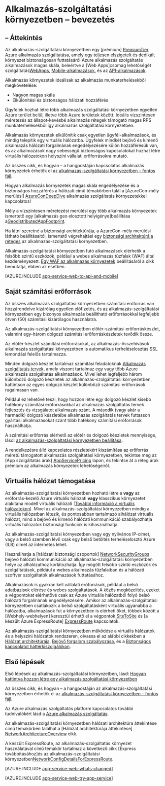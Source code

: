 <properties 
    pageTitle="Alkalmazás-szolgáltatási környezetben – bevezetés" 
    description="Tudjon meg többet az alkalmazás szolgáltatási környezetben szolgáltatás, hogy a biztonságos, VNet csatlakozott, saját méretarányra egység összes alkalmazás futtatásához." 
    services="app-service" 
    documentationCenter="" 
    authors="stefsch" 
    manager="wpickett" 
    editor=""/>

<tags 
    ms.service="app-service" 
    ms.workload="na" 
    ms.tgt_pltfrm="na" 
    ms.devlang="na" 
    ms.topic="article" 
    ms.date="10/04/2016"
    ms.author="stefsch"/>

# <a name="introduction-to-app-service-environment"></a>Alkalmazás-szolgáltatási környezetben – bevezetés

## <a name="overview"></a>– Áttekintés ##
Az alkalmazás-szolgáltatási környezetben egy [prémium] [ PremiumTier] Azure alkalmazás szolgáltatása, amely egy teljesen elszigetelt és dedikált környezet biztonságosan futtatásáról Azure alkalmazás szolgáltatás alkalmazások magas skála, beleértve a [Web Apps]csomag lehetőségét szolgáltatás[WebApps], [Mobile-alkalmazások][MobileApps], és az [API-alkalmazások][APIApps].  

Alkalmazás környezetek ideálisak az alkalmazás munkaterhelésekből megkövetelése:

- Nagyon magas skála
- Elkülönítési és biztonságos hálózati hozzáférés

Ügyfelek hozhat létre több alkalmazás szolgáltatási környezetben egyetlen Azure terület belül, illetve több Azure területek között.  Ideális vízszintesen méretezés az állapot-kevésbé alkalmazás rétegek támogató magas RPS munkaterhelésekből így alkalmazás szolgáltatási környezetben.

Alkalmazás környezetek elkülönítik csak egyetlen ügyfél-alkalmazások, és mindig telepítik egy virtuális hálózatba.  Ügyfelek mindkét bejövő és kimenő alkalmazás hálózati forgalmának engedélyezésére külön hozzáférésük van, és az alkalmazások nagy sebességű biztonságos kapcsolatokat hozhat létre virtuális hálózatokon helyszíni vállalati erőforrásokra mutató.

Az összes cikk, és hogyan – a hangpostáján kapcsolatos alkalmazás környezetek érhetők el az [alkalmazás-szolgáltatási környezetben – fontos fájl](../app-service/app-service-app-service-environments-readme.md).

Hogyan alkalmazás környezetek magas skála engedélyezése és a biztonságos hozzáférés a hálózati című témakörben talál a [AzureCon-mély merülési] [ AzureConDeepDive] alkalmazás szolgáltatás környezetekkel kapcsolatos!

Mély a vízszintesen méretezést merülési egy több alkalmazás környezetek ismertető egy [alkalmazás geo elosztott helyigénye]beállítása a[GeodistributedAppFootprint].

Ha látni szeretné a biztonsági architektúrája, a AzureCon-mély merülési látható beállításaitól, ismertető végrehajtási egy [biztonsági architektúrája réteges](app-service-app-service-environment-layered-security.md) az alkalmazás-szolgáltatási környezetben.

Alkalmazás-szolgáltatási környezetben futó alkalmazások elérhetik a felsőbb szintű eszközök, például a webes alkalmazás tűzfalak (WAF) által kezdeményezett.  [Egy WAF az alkalmazás környezetek](app-service-app-service-environment-web-application-firewall.md) beállításáról a cikk bemutatja, ebben az esetben. 

[AZURE.INCLUDE [app-service-web-to-api-and-mobile](../../includes/app-service-web-to-api-and-mobile.md)] 

## <a name="dedicated-compute-resources"></a>Saját számítási erőforrások ##
Az összes alkalmazás szolgáltatási környezetben számítási erőforrás van hozzárendelve kizárólag egyetlen előfizetés, és az alkalmazás-szolgáltatási környezetben egy bizonyos alkalmazás beállítható erőforrásokkal legfeljebb ötven (50) számítási kizárólagos használatra.

Az alkalmazás-szolgáltatási környezetben előtér-számítási erőforráskészlet, valamint egy-három dolgozó számítási erőforráskészletek tevődik össze. 

Az előtér-készlet számítási erőforrásokat, az alkalmazás-összehívások alkalmazás szolgáltatási környezetben is automatikus terheléselosztás SSL lemondási felelős tartalmazza. 

Minden dolgozó készlet tartalmaz számítási feladatoknak [Alkalmazás szolgáltatás tervek][AppServicePlan], amely viszont tartalmaz egy vagy több Azure alkalmazás szolgáltatás alkalmazások.  Mivel lehet legfeljebb három különböző dolgozó készletek az alkalmazás-szolgáltatási környezetben, kattintson az egyes dolgozó készlet különböző számítási erőforrások rugalmasan van.  

Például ez lehetővé teszi, hogy hozzon létre egy dolgozó készlet kisebb hatékony számítási erőforrásokkal az alkalmazás szolgáltatás tervek fejlesztés és vizsgálatot alkalmazás szánt.  A második (vagy akár a harmadik) dolgozó készletébe alkalmazás szolgáltatás tervek futtasson gyártási alkalmazásokat szánt több hatékony számítási erőforrások használhatja.

A számítási erőforrás elérhető az előtér és dolgozó készletek mennyisége, lásd: [az alkalmazás-szolgáltatási környezetben beállítása][HowToConfigureanAppServiceEnvironment].  

A rendelkezésre álló kapcsolatos részletekért kiszámítása az erőforrás méretű támogatott alkalmazás szolgáltatási környezetben, tekintse meg az [App szolgáltatás árak] [ AppServicePricing] lapon, és tekintse át a réteg árak prémium az alkalmazás környezetek lehetőségeiről.

## <a name="virtual-network-support"></a>Virtuális hálózat támogatása ##
Az alkalmazás-szolgáltatási környezetben hozható létre a **vagy** az erőforrás-kezelő Azure virtuális hálózati **vagy** klasszikus környezetet alakítana modell virtuális hálózati ([További információ a virtuális hálózatokon][MoreInfoOnVirtualNetworks]).  Mivel az alkalmazás-szolgáltatási környezetben mindig a virtuális hálózatban létezik, és pontosabban tartalmazó alhálózat virtuális hálózat, mind a bejövő és kimenő hálózati kommunikáció szabályozhatja virtuális hálózatok biztonsági funkciók is kihasználhatja.  

Az alkalmazás-szolgáltatási környezetben vagy egy nyilvános IP-címet, vagy a belső szemben lévő csak egy belső betöltés terheléselosztó Azure (ILB) címet az internetes lehet.

Használhatja a [hálózati biztonsági csoportok] [ NetworkSecurityGroups] bejövő hálózati kommunikáció az alkalmazás-szolgáltatási környezetben helye az alhálózathoz korlátozhatja.  Így mögött felsőbb szintű eszközök és szolgáltatások, például a webes alkalmazás tűzfalaiban és a hálózati szoftver szolgáltatók alkalmazások futtatásához.

Alkalmazások is gyakran kell vállalati erőforrások, például a belső adatbázisok elérése és webes szolgáltatások.  A közös megközelítés, ezeket a végpontokat elérhetővé csak az Azure virtuális hálózatból folyó belső hálózati forgalmának engedélyezésére.  Amikor az alkalmazás-szolgáltatási környezetben csatlakozik a belső szolgáltatásként virtuális ugyanabba a hálózatba, alkalmazások fut a környezetben is elérheti őket, többek között a [Webhely-webhelyen] keresztül érhető el a végpontok[ SiteToSite] és [a készült Azure ExpressRoute] [ ExpressRoute] kapcsolatok.

Az alkalmazás-szolgáltatási környezetben működése a virtuális hálózatok és a helyszíni hálózatok rendszeren, olvassa el az alábbi cikkekben a [Hálózat architektúrája][NetworkArchitectureOverview], [Bejövő forgalom szabályozása][ControllingInboundTraffic], és a [Biztonságos kapcsolatot háttérkiszolgálókon][SecurelyConnectingToBackends]. 

## <a name="getting-started"></a>Első lépések

Első lépések az alkalmazás-szolgáltatási környezetben, lásd: [Hogyan kattintva hozzon létre egy alkalmazás szolgáltatási környezetben][HowToCreateAnAppServiceEnvironment]

Az összes cikk, és hogyan – a hangpostáján az alkalmazás-szolgáltatási környezetben érhetők el az [alkalmazás-szolgáltatási környezetben – fontos fájl](../app-service/app-service-app-service-environments-readme.md).

Az Azure alkalmazás szolgáltatás platform kapcsolatos további tudnivalókért lásd a [Azure alkalmazás szolgáltatás][AzureAppService].

Az alkalmazás-szolgáltatási környezetben hálózati architektúra áttekintése című témakörben találhat a [Hálózat architektúrája áttekintése] [ NetworkArchitectureOverview] cikk.

A készült ExpressRoute, az alkalmazás-szolgáltatás környezet használatával című témakör tartalmaz a következő cikk [Express továbbításához]és az alkalmazás-szolgáltatási környezetben[NetworkConfigDetailsForExpressRoute].

[AZURE.INCLUDE [app-service-web-whats-changed](../../includes/app-service-web-whats-changed.md)]

[AZURE.INCLUDE [app-service-web-try-app-service](../../includes/app-service-web-try-app-service.md)]

<!-- LINKS -->
[PremiumTier]: http://azure.microsoft.com/pricing/details/app-service/
[MoreInfoOnVirtualNetworks]: https://azure.microsoft.com/documentation/articles/virtual-networks-faq/
[AppServicePlan]: http://azure.microsoft.com/documentation/articles/azure-web-sites-web-hosting-plans-in-depth-overview/
[HowToCreateAnAppServiceEnvironment]: http://azure.microsoft.com/documentation/articles/app-service-web-how-to-create-an-app-service-environment/
[AzureAppService]: http://azure.microsoft.com/documentation/articles/app-service-value-prop-what-is/
[WebApps]: http://azure.microsoft.com/documentation/articles/app-service-web-overview/
[MobileApps]: http://azure.microsoft.com/documentation/articles/app-service-mobile-value-prop-preview/
[APIApps]: http://azure.microsoft.com/documentation/articles/app-service-api-apps-why-best-platform/
[LogicApps]: http://azure.microsoft.com/documentation/articles/app-service-logic-what-are-logic-apps/
[AzureConDeepDive]:  https://azure.microsoft.com/documentation/videos/azurecon-2015-deploying-highly-scalable-and-secure-web-and-mobile-apps/
[GeodistributedAppFootprint]:  https://azure.microsoft.com/documentation/articles/app-service-app-service-environment-geo-distributed-scale/
[NetworkSecurityGroups]: https://azure.microsoft.com/documentation/articles/virtual-networks-nsg/
[SiteToSite]: https://azure.microsoft.com/documentation/articles/vpn-gateway-site-to-site-create/
[ExpressRoute]: http://azure.microsoft.com/services/expressroute/
[HowToConfigureanAppServiceEnvironment]:  http://azure.microsoft.com/documentation/articles/app-service-web-configure-an-app-service-environment/
[ControllingInboundTraffic]:  https://azure.microsoft.com/documentation/articles/app-service-app-service-environment-control-inbound-traffic/
[SecurelyConnectingToBackends]:  https://azure.microsoft.com/documentation/articles/app-service-app-service-environment-securely-connecting-to-backend-resources/
[NetworkArchitectureOverview]:  https://azure.microsoft.com/documentation/articles/app-service-app-service-environment-network-architecture-overview/
[NetworkConfigDetailsForExpressRoute]:  https://azure.microsoft.com/documentation/articles/app-service-app-service-environment-network-configuration-expressroute/
[AppServicePricing]: http://azure.microsoft.com/pricing/details/app-service/ 

<!-- IMAGES -->

 
